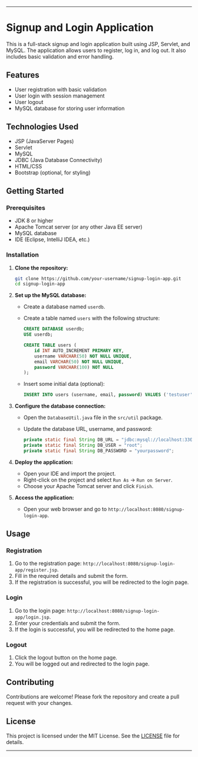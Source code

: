 
---

# Signup and Login Application

This is a full-stack signup and login application built using JSP, Servlet, and MySQL. The application allows users to register, log in, and log out. It also includes basic validation and error handling.

## Features

- User registration with basic validation
- User login with session management
- User logout
- MySQL database for storing user information

## Technologies Used

- JSP (JavaServer Pages)
- Servlet
- MySQL
- JDBC (Java Database Connectivity)
- HTML/CSS
- Bootstrap (optional, for styling)

## Getting Started

### Prerequisites

- JDK 8 or higher
- Apache Tomcat server (or any other Java EE server)
- MySQL database
- IDE (Eclipse, IntelliJ IDEA, etc.)

### Installation

1. **Clone the repository:**

   ```bash
   git clone https://github.com/your-username/signup-login-app.git
   cd signup-login-app
   ```

2. **Set up the MySQL database:**

   - Create a database named `userdb`.
   - Create a table named `users` with the following structure:

     ```sql
     CREATE DATABASE userdb;
     USE userdb;
     
     CREATE TABLE users (
         id INT AUTO_INCREMENT PRIMARY KEY,
         username VARCHAR(50) NOT NULL UNIQUE,
         email VARCHAR(50) NOT NULL UNIQUE,
         password VARCHAR(100) NOT NULL
     );
     ```

   - Insert some initial data (optional):

     ```sql
     INSERT INTO users (username, email, password) VALUES ('testuser', 'test@example.com', 'password123');
     ```

3. **Configure the database connection:**

   - Open the `DatabaseUtil.java` file in the `src/util` package.
   - Update the database URL, username, and password:

     ```java
     private static final String DB_URL = "jdbc:mysql://localhost:3306/userdb";
     private static final String DB_USER = "root";
     private static final String DB_PASSWORD = "yourpassword";
     ```

4. **Deploy the application:**

   - Open your IDE and import the project.
   - Right-click on the project and select `Run As` -> `Run on Server`.
   - Choose your Apache Tomcat server and click `Finish`.

5. **Access the application:**

   - Open your web browser and go to `http://localhost:8080/signup-login-app`.

## Usage

### Registration

1. Go to the registration page: `http://localhost:8080/signup-login-app/register.jsp`.
2. Fill in the required details and submit the form.
3. If the registration is successful, you will be redirected to the login page.

### Login

1. Go to the login page: `http://localhost:8080/signup-login-app/login.jsp`.
2. Enter your credentials and submit the form.
3. If the login is successful, you will be redirected to the home page.

### Logout

1. Click the logout button on the home page.
2. You will be logged out and redirected to the login page.

## Contributing

Contributions are welcome! Please fork the repository and create a pull request with your changes.

## License

This project is licensed under the MIT License. See the [LICENSE](LICENSE) file for details.

---

